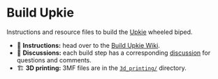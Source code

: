 # Build Upkie

Instructions and resource files to build the [Upkie](https://hackaday.io/project/185729-upkie-wheeled-biped-robot) wheeled biped.

- 📖 **Instructions:** head over to the [Build Upkie Wiki](https://github.com/tasts-robots/build_upkie/wiki).
- 👷 **Discussions:** each build step has a corresponding [discussion](https://github.com/tasts-robots/build_upkie/discussions) for questions and comments.
- 🏗️ **3D printing:** 3MF files are in the [`3d_printing/`](https://github.com/tasts-robots/build_upkie/tree/main/3d_printing) directory.
